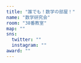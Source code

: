 ```yaml
---
title: "誰でも！数学の部屋！"
name: "数学研究会"
room: "38番教室"
map: ""
sns:
  twitter: ""
  instagram: ""
award: ""
---
```


